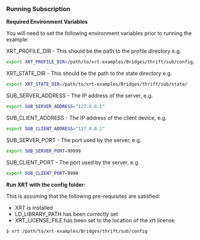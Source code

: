 ### Running Subscription

**Required Environment Variables**

You will need to set the following environment variables prior to running the example:

XRT_PROFILE_DIR - This should be the path to the profile directory e.g.

```bash
export XRT_PROFILE_DIR=/path/to/xrt-examples/Bridges/thrift/sub/config/profiles/
```

XRT_STATE_DIR - This should be the path to the state directory e.g.

```bash
export XRT_STATE_DIR=/path/to/xrt-examples/Bridges/thrift/sub/state/
```

SUB_SERVER_ADDRESS - The IP address of the server, e.g.
```bash
export SUB_SERVER_ADDRESS="127.0.0.1"
```

SUB_CLIENT_ADDRESS - The IP address of the client device, e.g.
```bash
export SUB_CLIENT_ADDRESS="127.0.0.1"
```

SUB_SERVER_PORT - The port used by the server, e.g.
```bash
export SUB_SERVER_PORT=99999
```

SUB_CLIENT_PORT - The port used by the server, e.g.
```bash
export SUB_CLIENT_PORT=9998
```

**Run XRT with the config folder:**

This is assuming that the following pre-requisites are satisfied:

* XRT is installed
* LD_LIBRARY_PATH has been correctly set
* XRT_LICENSE_FILE has been set to the location of the xrt license

```bash
$ xrt /path/to/xrt-examples/Bridges/thrift/sub/config
```
